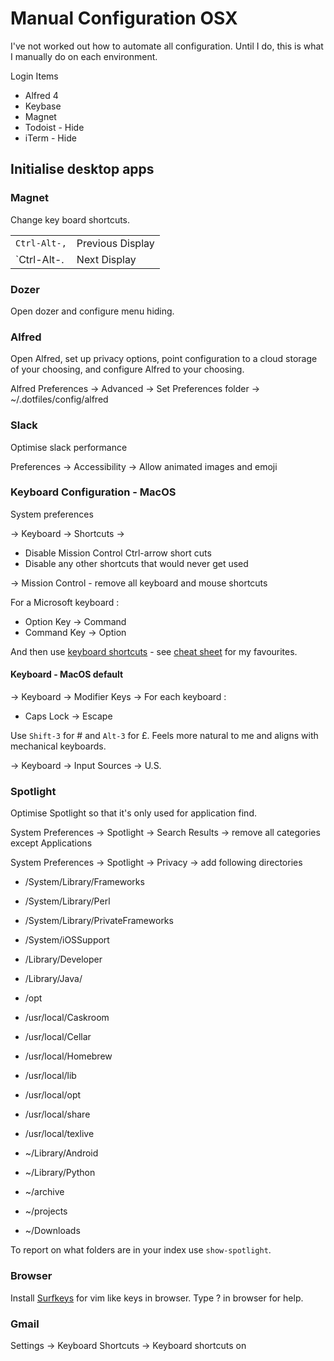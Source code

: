 # Manual Configuration OSX

I've not worked out how to automate all configuration. Until I do, this is what
I manually do on each environment.

Login Items

- Alfred 4
- Keybase
- Magnet
- Todoist - Hide
- iTerm - Hide

## Initialise desktop apps

### Magnet

Change key board shortcuts.

|              |                  |
| --           | --               |
| `Ctrl-Alt-,` | Previous Display |
| `Ctrl-Alt-.  | Next Display     |

### Dozer

Open dozer and configure menu hiding.

### Alfred

Open Alfred, set up privacy options, point configuration to a cloud storage of
your choosing, and configure Alfred to your choosing.

Alfred Preferences -> Advanced -> Set Preferences folder ->
~/.dotfiles/config/alfred

### Slack

Optimise slack performance

Preferences -> Accessibility -> Allow animated images and emoji

### Keyboard Configuration - MacOS

System preferences

-> Keyboard -> Shortcuts ->

- Disable Mission Control Ctrl-arrow short cuts
- Disable any other shortcuts that would never get used

-> Mission Control - remove all keyboard and mouse shortcuts

For a Microsoft keyboard :

- Option Key -> Command
- Command Key -> Option

And then use [keyboard shortcuts](https://support.google.com/mail/answer/6594) -
see [cheat sheet](./docs/cheats/) for my favourites.

#### Keyboard - MacOS default

-> Keyboard -> Modifier Keys -> For each keyboard :

- Caps Lock -> Escape

Use `Shift-3` for # and `Alt-3` for £. Feels more natural to me and aligns with
mechanical keyboards.

-> Keyboard -> Input Sources -> U.S.

### Spotlight

Optimise Spotlight so that it's only used for application find.

System Preferences -> Spotlight -> Search Results -> remove all categories
except Applications

System Preferences -> Spotlight -> Privacy -> add following directories

- /System/Library/Frameworks
- /System/Library/Perl
- /System/Library/PrivateFrameworks
- /System/iOSSupport
- /Library/Developer
- /Library/Java/
- /opt
- /usr/local/Caskroom
- /usr/local/Cellar
- /usr/local/Homebrew
- /usr/local/lib
- /usr/local/opt
- /usr/local/share
- /usr/local/texlive

- ~/Library/Android
- ~/Library/Python

- ~/archive
- ~/projects
- ~/Downloads

To report on what folders are in your index use `show-spotlight`.

### Browser

Install
[Surfkeys](https://chrome.google.com/webstore/detail/surfingkeys/gfbliohnnapiefjpjlpjnehglfpaknnc)
for vim like keys in browser. Type ? in browser for help.

### Gmail

Settings -> Keyboard Shortcuts -> Keyboard shortcuts on
